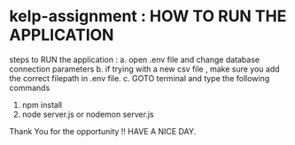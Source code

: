 # kelp-assignment : HOW TO RUN THE APPLICATION

steps to RUN the application :
a. open .env file and change database connection parameters
b. if trying with a new csv file , make sure you add the correct filepath in .env file.
c. GOTO terminal and type the following commands
  1. npm install
  2. node server.js or nodemon server.js

Thank You for the opportunity !!
HAVE A NICE DAY.
